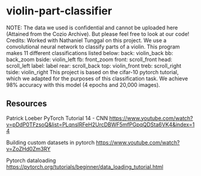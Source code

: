 # violin-part-classifier
NOTE: The data we used is confidential and cannot be uploaded here (Attained from the Cozio Archive). But please feel free to look at our code!
Credits: Worked with Nathaniel Tunggal on this project.
We use a convolutional neural network to classify parts of a violin.
This program makes 11 different classifications listed below:
    back: violin_back
    bb: back_zoom
    bside: violin_left
    fb: front_zoom
    front: scroll_front
    head: scroll_left
    label: label
    rear: scroll_back
    top: violin_front
    treb: scroll_right
    tside: violin_right
This project is based on the cifar-10 pytorch tutorial, which we adapted for the purposes of this classification task.
We achieve 98% accuracy with this model (4 epochs and 20,000 images).

## Resources
Patrick Loeber PyTorch Tutorial 14 - CNN
https://www.youtube.com/watch?v=pDdP0TFzsoQ&list=PLqnslRFeH2UrcDBWF5mfPGpqQDSta6VK4&index=14

Building custom datasets in pytorch
https://www.youtube.com/watch?v=ZoZHd0Zm3RY

Pytorch dataloading
https://pytorch.org/tutorials/beginner/data_loading_tutorial.html
